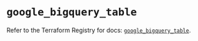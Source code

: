 # `google_bigquery_table`

Refer to the Terraform Registry for docs: [`google_bigquery_table`](https://registry.terraform.io/providers/hashicorp/google-beta/6.48.0/docs/resources/google_bigquery_table).
